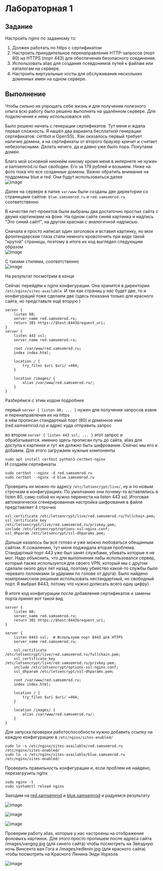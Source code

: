 # Лабораторная 1
## Задание
Настроить nginx по заданному тз:
1. Должен работать по https c сертификатом
2. Настроить принудительное перенаправление HTTP-запросов (порт 80) на HTTPS (порт 443) для обеспечения безопасного соединения.
3. Использовать alias для создания псевдонимов путей к файлам или каталогам на сервере.
4. Настроить виртуальные хосты для обслуживания нескольких доменных имен на одном сервере.

## Выполнение
Чтобы сильно не упрощать себе жизнь и для получения полезного опыта всю работу было решено выполнять на удалённом сервере. Для подключения к нему использовался ssh.<br>

Было решено начать с генерации сертификатов. Тут меня и ждала первая сложность. Я нашёл два варианта бесплатной генерации сертификатов: certbot и OpenSSL. Как оказалось первый требует наличие домена, а на сертификаты от второго браузер кричит и считает небезопасными. Делать нечего, да и давно уже было пора. Покупаем домен.<br>

Благо мой основной никнейм никому кроме меня в интернете не нужен и samsemrod.ru был свободен. Его за 179 рублей и возьмем. Ниже на фото пока что все созданные домены. Важно обратить внимание на поддомены blue и red. Они будут использоваться далее<br>
![image](https://github.com/user-attachments/assets/37113c26-2f17-48c8-adc3-f1e43ae15660) <br>

Далее на сервере в папке `var/www` были созданы две директории со страницами сайтов: `blue.samsemrod.ru` и `red.samsemrod.ru` соответственно <br>

В качестве пет-проектов были выбраны два достаточно простых сайта с двумя картинками на фоне. На одном сайте синяя картинка и надпись "Это синий сайт!", на другом красная с аналогичной надписью.<br>

Сначала я просто написал один заголовок и вставил картинку, но мои фронтендерские глаза стали немного кровоточить при виде такой "крутой" страницы, поэтому в итоге их код выглядел следующим образом <br>
![image](https://github.com/user-attachments/assets/068d0e74-cf27-4020-8609-bc1adf6d8374)
 <br>
 
С такими стилями, соответственно <br>
![image](https://github.com/user-attachments/assets/3cb6bb9b-4af8-4bcd-9ec0-5177d42162f2) <br>

На результат посмотрим в конце <br>

Сейчас перейдём к nginx конфигурации. Она хранится в директории `/etc/nginx/sites-available`. И так как страниц у нас будет две, то и конфигураций тоже сделаем две (здесь показана только для красного сайта, но представьте ещё вторую ) <br>

```
server {
    listen 80;
    server_name red.samsemrod.ru;
    return 301 https://$host:8443$request_uri;
}
server {
    listen 443 ssl;
    server_name red.samsemrod.ru;

    root /var/www/red.samsemrod.ru;
    index index.html;

    location / {
        try_files $uri $uri/ =404;
    }

    location /images/ {
        alias /var/www/red.samsemrod.ru/;
    }
}
```

Разберёмся с этим кодом подробнее <br>

первый `server { listen 80; ... }` нужен для получения запросов извне и перенаправления их на https<br>
в нём прописан стандартный порт (80) и доменное имя (red.samsemrod.ru) и адрес куда отправить запрос<br>

во втором `server { listen 443 ssl; ... }` этот запрос и обрабатывается. именно здесь прописан путь до сайта, alias для доступа к картинке и тут же должно быть шифрование. Сейчас мы его и добавим. Для этого загружаем нужные компоненты <br>

`sudo apt install certbot python3-certbot-nginx` <br>
И создаём сертификаты 
```
sudo certbot --nginx -d red.samsemrod.ru
sudo certbot --nginx -d blue.samsemrod.ru
```
Проверить их можно по адресу `/etc/letsencrypt/live/`, ну и по новым строчкам в конфигурациях. По умолчанию они почему-то вставлялись в listen 80, само собой их нужно перенести на listen 443 ssl. Итоговая автоматически сгенерированная настройка шифрования в файле представляет 4 строчки <br>
```
ssl_certificate /etc/letsencrypt/live/red.samsemrod.ru/fullchain.pem;
ssl_certificate_key /etc/letsencrypt/live/red.samsemrod.ru/privkey.pem;
include /etc/letsencrypt/options-ssl-nginx.conf;
ssl_dhparam /etc/letsencrypt/ssl-dhparams.pem;
```

Дальше казалось бы всё готово и уже можно любоваться обещанным сайтом. К сожалению, тут меня поджидала вторая проблема. Стандартный порт 443 уже был занят службами, убивать которые я не мог. Надо объяснить, что для выполнения лабы использовался сервер, который также используется для своего VPN, который мы с другом сделали около двух лет назад, поэтому убийство какой-то службы было черевато поломками (и ударами по голове от друга). Было найдено компромиссное решение использовать нестандартный, но свободный порт. Я выбрал 8443, потому что нужно дописать всего одну цифру)<br>

В итоге код конфигурации после добавления сертификатов и замены порта принял вот такой вид

```
server {
    listen 80;
    server_name red.samsemrod.ru;
    return 301 https://$host:8443$request_uri;
}

server {
    listen 8443 ssl;  # Используем порт 8443 для HTTPS
    server_name red.samsemrod.ru;

    ssl_certificate /etc/letsencrypt/live/red.samsemrod.ru/fullchain.pem;
    ssl_certificate_key /etc/letsencrypt/live/red.samsemrod.ru/privkey.pem;
    include /etc/letsencrypt/options-ssl-nginx.conf;
    ssl_dhparam /etc/letsencrypt/ssl-dhparams.pem;

    root /var/www/red.samsemrod.ru;
    index index.html;

    location / {
        try_files $uri $uri/ =404;
    }

    location /images/ {
        alias /var/www/red.samsemrod.ru/;
    }
}
```

Для запуска проверки работоспособности нужно добавить ссылку на каждую конфигурацию в `/etc/nginx/sites-enabled/`

```
sudo ln -s /etc/nginx/sites-available/red.samsemrod.ru /etc/nginx/sites-enabled/
sudo ln -s /etc/nginx/sites-available/blue.samsemrod.ru /etc/nginx/sites-enabled/
```
Проверить правильность конфигурации и, если проблем не найдено, перезагрузить nginx
```
sudo nginx -t
sudo systemctl reload nginx
```
Заходим на [red.samsemrod](https://red.samsemrod.ru:8443/) и [blue.samsemrod](https://blue.samsemrod.ru:8443/) и радуемся результату <br>

![image](https://github.com/user-attachments/assets/339afccc-5cae-47b9-8a60-512bca71f2f8)

![image](https://github.com/user-attachments/assets/6fb8c9cc-39a4-49e7-afd3-e65432ab77e9)

![image](https://github.com/user-attachments/assets/c156915e-c293-4d4e-98aa-acef82255c91)

Проверим работу alias, которые у нас настроены на отображение фоновыхъ картинок. Для этого просто пропишем после адреса сайта /images/vangog.jpg (для синего сайта) чтобы посмотреть на Звёздную ночь Винсента ван Гога и /images/redlenin.jpg (для красного сайта) чтобы посмотреть на Красного Ленина Энди Уорхола <br>

![image](https://github.com/user-attachments/assets/781a00f8-85ca-4e1f-8f0d-f6f9e6e3f3c3)
